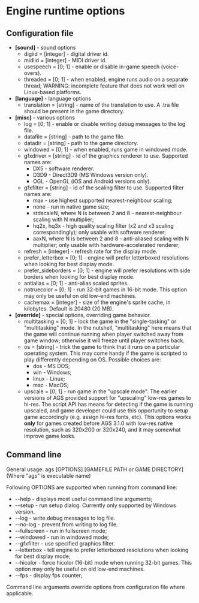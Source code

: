 # Engine runtime options

## Configuration file

* **\[sound\]** - sound options
  * digiid = \[integer\] - digital driver id.
  * midiid = \[integer\] - MIDI driver id.
  * usespeech = \[0; 1\] - enable or disable in-game speech (voice-overs).
  * threaded = \[0; 1\] - when enabled, engine runs audio on a separate thread; WARNING: incomplete feature that does not work well on Linux-based platforms.
* **\[language\]** - language options
  * translation = \[string\] - name of the translation to use. A <name>.tra file should be present in the game directory.
* **\[misc\]** - various options
  * log = \[0; 1\] - enable or disable writing debug messages to the log file.
  * datafile = \[string\] - path to the game file.
  * datadir = \[string\] - path to the game directory.
  * windowed = \[0; 1\] - when enabled, runs game in windowed mode.
  * gfxdriver = \[string\] - id of the graphics renderer to use. Supported names are:
    * DX5 - software renderer.
	* D3D9 - Direct3D9 (MS Windows version only).
	* OGL - OpenGL (iOS and Android versions only).
  * gfxfilter = \[string\] - id of the scaling filter to use. Supported filter names are:
    * max - use highest supported nearest-neighbour scaling;
    * none - run in native game size;
    * stdscaleN, where N is between 2 and 8 - nearest-neighbour scaling with N multiplier;
    * hq2x, hq3x - high quality scaling filter (x2 and x3 scaling correspondingly); only usable with software renderer;
    * aaxN, where N is between 2 and 8 - anti-aliased scaling with N multiplier; only usable with hardware-accelerated renderer;
  * refresh = \[integer\] - refresh rate for the display mode.
  * prefer_letterbox = \[0; 1\] - engine will prefer letterboxed resolutions when looking for best display mode.
  * prefer_sideborders = \[0; 1\] - engine will prefer resolutions with side borders when looking for best display mode.
  * antialias = \[0; 1\] - anti-alias scaled sprites.
  * notruecolor = \[0; 1\] - run 32-bit games in 16-bit mode. This option may only be useful on old low-end machines.
  * cachemax = \[integer\] - size of the engine's sprite cache, in kilobytes. Default is 20480 (20 MB).
* **\[override\]** - special options, overriding game behavior.
  * multitasking = \[0; 1\] - lock the game in the "single-tasking" or "multitasking" mode. In the nutshell, "multitasking" here means that the game will continue running when player switched away from game window; otherwise it will freeze until player switches back.
  * os = \[string\] - trick the game to think that it runs on a particular operating system. This may come handy if the game is scripted to play differently depending on OS. Possible choices are:
    * dos - MS DOS;
	* win - Windows;
	* linux - Linux;
	* mac - MacOS;
  * upscale = \[0; 1\] - run game in the "upscale mode". The earlier versions of AGS provided support for "upscaling" low-res games to hi-res. The script API has means for detecting if the game is running upscaled, and game developer could use this opportunity to setup game accordingly (e.g. assign hi-res fonts, etc). This options works **only** for games created before AGS 3.1.0 with low-res native resolution, such as 320x200 or 320x240, and it may somewhat improve
  game looks.
  

## Command line

General usage: ags \[OPTIONS\] \[GAMEFILE PATH or GAME DIRECTORY\]
(Where "ags" is executable name)

Following OPTIONS are supported when running from command line:

* --help - displays most useful command line arguments;
* --setup - run setup dialog. Currently only supported by Windows version.
* --log - write debug messages to log file.
* --no-log - prevent from writing to log file.
* --fullscreen - run in fullscreen mode;
* --windowed - run in windowed mode;
* --gfxfilter <name> - use specified graphics filter.
* --letterbox - tell engine to prefer letterboxed resolutions when looking for best display mode;
* --hicolor - force hicolor (16-bit) mode when running 32-bit games. This option may only be useful on old low-end machines.
* --fps - display fps counter;

Command line arguments override options from configuration file where applicable.

